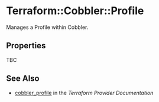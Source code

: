 # Terraform::Cobbler::Profile

Manages a Profile within Cobbler.

## Properties

TBC

## See Also

* [cobbler_profile](https://www.terraform.io/docs/providers/cobbler/r/profile.html) in the _Terraform Provider Documentation_